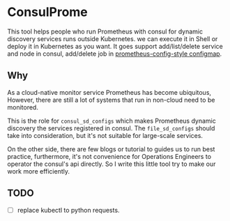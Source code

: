# ConsulProme
This tool helps people who run Prometheus with consul for dynamic discovery services runs outside Kubernetes.
we can execute it in Shell or deploy it in Kubernetes as you want. It goes support add/list/delete service and node in consul, add/delete job in [prometheus-config-style
configmap](deploy/prometheus/master.yaml).

## Why
As a cloud-native monitor service Prometheus has become ubiquitous,
However, there are still a lot of systems that run in non-cloud need to be monitored.

This is the role for `consul_sd_configs` which makes Prometheus dynamic discovery the services registered in
consul. The `file_sd_configs` should take into consideration, but it's not suitable for large-scale services.

On the other side, there are few blogs or tutorial to guides us to run best practice, furthermore,
it's not convenience for Operations Engineers to operator the consul's api directly. So I write this little tool
try to make our work more efficiently.

## TODO
- [ ] replace kubectl to python requests.